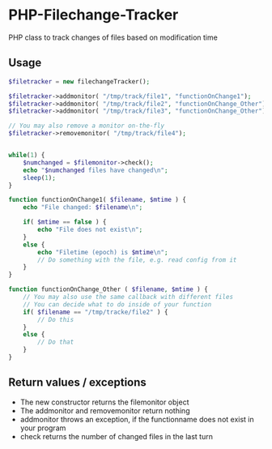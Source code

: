# PHP-Filechange-Tracker
 PHP class to track changes of files based on modification time

## Usage

```php
$filetracker = new filechangeTracker();

$filetracker->addmonitor( "/tmp/track/file1", "functionOnChange1");
$filetracker->addmonitor( "/tmp/track/file2", "functionOnChange_Other");
$filetracker->addmonitor( "/tmp/track/file3", "functionOnChange_Other");

// You may also remove a monitor on-the-fly
$filetracker->removemonitor( "/tmp/track/file4");


while(1) {
    $numchanged = $filemonitor->check();
    echo "$numchanged files have changed\n";
    sleep(1);
}

function functionOnChange1( $filename, $mtime ) {
    echo "File changed: $filename\n";

    if( $mtime == false ) {
        echo "File does not exist\n";
    } 
    else {
        echo "Filetime (epoch) is $mtime\n";
        // Do something with the file, e.g. read config from it
    }
}

function functionOnChange_Other ( $filename, $mtime ) {
    // You may also use the same callback with different files
    // You can decide what to do inside of your function
    if( $filename == "/tmp/tracke/file2" ) {
        // Do this
    }
    else { 
        // Do that
    }
}
```

## Return values / exceptions

- The new constructor returns the filemonitor object
- The addmonitor and removemonitor return nothing
- addmonitor throws an exception, if the functionname does not exist in your program
- check returns the number of changed files in the last turn




